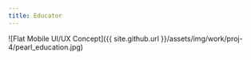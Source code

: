 ```yaml
---
title: Educator
---
```


![Flat Mobile UI/UX Concept]({{ site.github.url }}/assets/img/work/proj-4/pearl_education.jpg)
